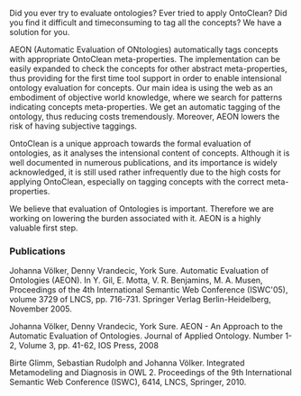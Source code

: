 Did you ever try to evaluate ontologies? Ever tried to apply OntoClean? Did you find it difficult and timeconsuming to tag all the concepts? We have a solution for you.

AEON (Automatic Evaluation of ONtologies) automatically tags concepts with appropriate OntoClean meta-properties. The implementation can be easily expanded to check the concepts for other abstract meta-properties, thus providing for the first time tool support in order to enable intensional ontology evaluation for concepts. Our main idea is using the web as an embodiment of objective world knowledge, where we search for patterns indicating concepts meta-properties. We get an automatic tagging of the ontology, thus reducing costs tremendously. Moreover, AEON lowers the risk of having subjective taggings.

OntoClean is a unique approach towards the formal evaluation of ontologies, as it analyses the intensional content of concepts. Although it is well documented in numerous publications, and its importance is widely acknowledged, it is still used rather infrequently due to the high costs for applying OntoClean, especially on tagging concepts with the correct meta-properties.

We believe that evaluation of Ontologies is important. Therefore we are working on lowering the burden associated with it. AEON is a highly valuable first step.

### Publications ###

Johanna Völker, Denny Vrandecic, York Sure. Automatic Evaluation of Ontologies (AEON). In Y. Gil, E. Motta, V. R. Benjamins, M. A. Musen, Proceedings of the 4th International Semantic Web Conference (ISWC'05), volume 3729 of LNCS, pp. 716-731. Springer Verlag Berlin-Heidelberg, November 2005.

Johanna Völker, Denny Vrandecic, York Sure. AEON - An Approach to the Automatic Evaluation of Ontologies. Journal of Applied Ontology. Number 1-2, Volume 3, pp. 41-62, IOS Press, 2008

Birte Glimm, Sebastian Rudolph and Johanna Völker. Integrated Metamodeling and Diagnosis in OWL 2. Proceedings of the 9th International Semantic Web Conference (ISWC), 6414, LNCS, Springer, 2010.